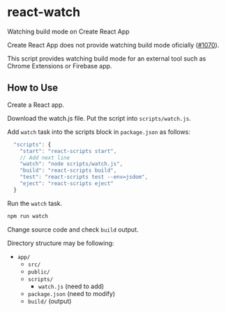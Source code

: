 # react-watch
Watching build mode on Create React App

Create React App does not provide watching build mode oficially ([#1070](https://github.com/facebookincubator/create-react-app/issues/1070)).

This script provides watching build mode for an external tool such as Chrome Extensions or Firebase app.

## How to Use

Create a React app.

Download the watch.js file.
Put the script into `scripts/watch.js`.

Add `watch` task into the scripts block in `package.json` as follows:

```javascript
  "scripts": {
    "start": "react-scripts start",
    // Add next line
    "watch": "node scripts/watch.js",
    "build": "react-scripts build",
    "test": "react-scripts test --env=jsdom",
    "eject": "react-scripts eject"
  }
```

Run the `watch` task.

```sh
npm run watch
```

Change source code and check `build` output.

Directory structure may be following:

- `app/`
  - `src/`
  - `public/`
  - `scripts/`
    - `watch.js` (need to add)
  - `package.json` (need to modify)
  - `build/` (output)
